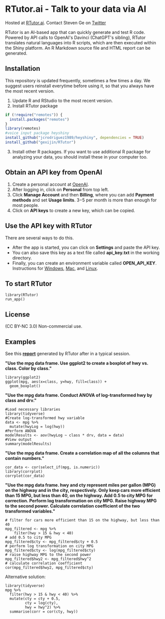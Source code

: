 # RTutor.ai - Talk to your data via AI
Hosted at [RTutor.ai](http://RTutor.ai).  Contact Steven Ge on [Twitter](https://twitter.com/StevenXGe)

RTutor is an AI-based app that can quickly generate and test R code. Powered by API calls to OpenAI's Davinci (ChatGPT's sibling), RTutor translates natural languages into R scripts, which are then executed within the Shiny platform. An R Markdown source file and HTML report can be generated. 

## Installation
This repository is updated frequently, sometimes a few times a day. We suggest users reinstall everytime before using it, so that you always have the most recent version.

1. Update R and RStudio to the most recent version. 
2. Install RTutor package
``` r
if (!require("remotes")) {
  install.packages("remotes")
}
library(remotes)
#voice input package heyshiny
install_github("jcrodriguez1989/heyshiny", dependencies = TRUE)
install_github("gexijin/RTutor")
```
3. Install other R packages. If you want to use additional R package for analyzing your data, you should install these in your computer too.
## Obtain an API key from OpenAI
1.  Create a personal account at [OpenAI](https://openai.com/api/).
2.  After logging in, click on **Personal** from top left.
3.  Click **Manage Account** and then **Billing**, where you can add **Payment methods** and set **Usage limits**. $3-$5 per month is more than enough for most people.
4. Click on **API keys** to create a new key, which can be copied.

## Use the API key with RTutor
There are several ways to do this. 
- After the app is started, you can click on **Settings** and paste the API key.
- You can also save this key as a text file called **api_key.txt** in the working directory. 
- Finally, you can create an environment variable called **OPEN_API_KEY**. Instructions for [Windows](https://docs.oracle.com/en/database/oracle/machine-learning/oml4r/1.5.1/oread/creating-and-modifying-environment-variables-on-windows.html), 
[Mac](https://phoenixnap.com/kb/set-environment-variable-mac), and 
[Linux](https://linuxize.com/post/how-to-set-and-list-environment-variables-in-linux/). 

## To start RTutor
```{r example}
library(RTutor)
run_app()
```
## License
(CC BY-NC 3.0) Non-commercial use.

## Examples

See this **[report](https://htmlpreview.github.io/?https://raw.githubusercontent.com/gexijin/RTutor/main/vignettes/Example_report.html)** generated by RTutor after in a typical session. 

**"Use the mpg data frame.  Use ggplot2 to create a boxplot of hwy vs. class. Color by class."**
```{R}
library(ggplot2)
ggplot(mpg, aes(x=class, y=hwy, fill=class)) +
  geom_boxplot()
```
**"Use the mpg data frame.  Conduct ANOVA of log-transformed hwy by class and drv."**
```{R}
#Load necessary libraries
library(tidyverse)
#Create log-transformed hwy variable
data <- mpg %>% 
  mutate(hwyLog = log(hwy))
#Perform ANOVA
modelResults <- aov(hwyLog ~ class * drv, data = data)
#View output
summary(modelResults)
```
**"Use the mpg data frame.  Create a correlation map of all the columns that contain numbers."**

```{R}
cor_data <- cor(select_if(mpg, is.numeric))
library(corrplot) 
corrplot(cor_data)
```

**"Use the mpg data frame.  hwy and cty represent miles per gallon (MPG) on the highway and in the city, respectively.
Only keep cars more efficient than 15 MPG, but less than 40, on the highway.
Add 0.5 to city MPG for correction.
Perform log transformation on city MPG.
Raise highway MPG to the second power.
Calculate correlation coefficient of  the two transformed variables."**

```{R, eval = FALSE}
# filter for cars more efficient than 15 on the highway, but less than 40
mpg_filtered <- mpg %>% 
    filter(hwy > 15 & hwy < 40)
# add 0.5 to city MPG
mpg_filtered$cty <- mpg_filtered$cty + 0.5
# perform log transformation on city MPG
mpg_filtered$cty <- log(mpg_filtered$cty)
# raise highway MPG to the second power
mpg_filtered$hwy2 <- mpg_filtered$hwy^2
# calculate correlation coefficient
cor(mpg_filtered$hwy2, mpg_filtered$cty)
```
Alternative solution:
```{R}
library(tidyverse)
mpg %>%
  filter(hwy > 15 & hwy < 40) %>%
  mutate(cty = cty + 0.5,
         cty = log(cty),
         hwy = hwy^2) %>%
  summarise(corr = cor(cty, hwy))
```
